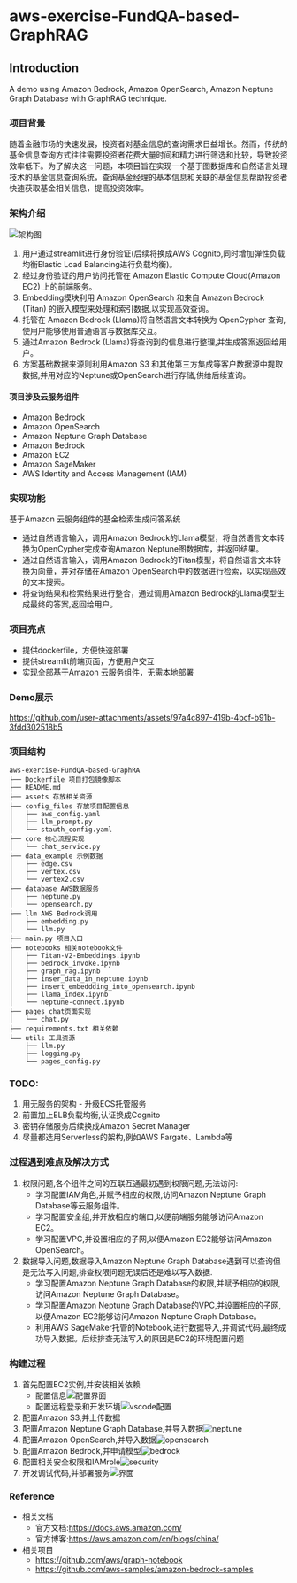 # aws-exercise-FundQA-based-GraphRAG

## Introduction

A  demo using Amazon Bedrock, Amazon OpenSearch, Amazon Neptune Graph Database with GraphRAG technique.

### 项目背景
随着金融市场的快速发展，投资者对基金信息的查询需求日益增长。然而，传统的基金信息查询方式往往需要投资者花费大量时间和精力进行筛选和比较，导致投资效率低下。为了解决这一问题，本项目旨在实现一个基于图数据库和自然语言处理技术的基金信息查询系统，查询基金经理的基本信息和关联的基金信息帮助投资者快速获取基金相关信息，提高投资效率。 

### 架构介绍

![架构图](./assets/frame.png)

1. 用户通过streamlit进行身份验证(后续将换成AWS Cognito,同时增加弹性负载均衡Elastic Load Balancing进行负载均衡)。
2. 经过身份验证的用户访问托管在 Amazon Elastic Compute Cloud(Amazon EC2) 上的前端服务。
3. Embedding模块利用 Amazon OpenSearch 和来自 Amazon Bedrock (Titan) 的嵌入模型来处理和索引数据,以实现高效查询。
4. 托管在 Amazon Bedrock (Llama)将自然语言文本转换为 OpenCypher 查询,使用户能够使用普通语言与数据库交互。
5. 通过Amazon Bedrock (Llama)将查询到的信息进行整理,并生成答案返回给用户。
6. 方案基础数据来源则利用Amazon S3 和其他第三方集成等客户数据源中提取数据,并用对应的Neptune或OpenSearch进行存储,供给后续查询。

####  项目涉及云服务组件

- Amazon Bedrock
- Amazon OpenSearch
- Amazon Neptune Graph Database
- Amazon Bedrock
- Amazon EC2
- Amazon SageMaker
- AWS Identity and Access Management (IAM)

### 实现功能
基于Amazon 云服务组件的基金检索生成问答系统
- 通过自然语言输入，调用Amazon Bedrock的Llama模型，将自然语言文本转换为OpenCypher完成查询Amazon Neptune图数据库，并返回结果。
- 通过自然语言输入，调用Amazon Bedrock的Titan模型，将自然语言文本转换为向量，并对存储在Amazon OpenSearch中的数据进行检索，以实现高效的文本搜索。
- 将查询结果和检索结果进行整合，通过调用Amazon Bedrock的Llama模型生成最终的答案,返回给用户。

### 项目亮点
- 提供dockerfile，方便快速部署
- 提供streamlit前端页面，方便用户交互
- 实现全部基于Amazon 云服务组件，无需本地部署

### Demo展示 

https://github.com/user-attachments/assets/97a4c897-419b-4bcf-b91b-3fdd302518b5

### 项目结构
```
aws-exercise-FundQA-based-GraphRA
├── Dockerfile 项目打包镜像脚本
├── README.md
├── assets 存放相关资源
├── config_files 存放项目配置信息
│   ├── aws_config.yaml
│   ├── llm_prompt.py
│   └── stauth_config.yaml
├── core 核心流程实现
│   └── chat_service.py
├── data_example 示例数据
│   ├── edge.csv
│   ├── vertex.csv
│   └── vertex2.csv
├── database AWS数据服务
│   ├── neptune.py
│   └── opensearch.py
├── llm AWS Bedrock调用
│   ├── embedding.py
│   └── llm.py
├── main.py 项目入口
├── notebooks 相关notebook文件
│   ├── Titan-V2-Embeddings.ipynb
│   ├── bedrock_invoke.ipynb
│   ├── graph_rag.ipynb
│   ├── inser_data_in_neptune.ipynb
│   ├── insert_embeddding_into_opensearch.ipynb
│   ├── llama_index.ipynb
│   └── neptune-connect.ipynb
├── pages chat页面实现
│   └── chat.py
├── requirements.txt 相关依赖
└── utils 工具资源
    ├── llm.py
    ├── logging.py
    └── pages_config.py
```

### TODO:

1. 用无服务的架构 - 升级ECS托管服务
2. 前置加上ELB负载均衡,认证换成Cognito
3. 密钥存储服务后续换成Amazon Secret Manager
4. 尽量都选用Serverless的架构,例如AWS Fargate、Lambda等

### 过程遇到难点及解决方式
1. 权限问题,各个组件之间的互联互通最初遇到权限问题,无法访问:
    - 学习配置IAM角色,并赋予相应的权限,访问Amazon Neptune Graph Database等云服务组件。
    - 学习配置安全组,并开放相应的端口,以便前端服务能够访问Amazon EC2。
    - 学习配置VPC,并设置相应的子网,以便Amazon EC2能够访问Amazon OpenSearch。
2. 数据导入问题,数据导入Amazon Neptune Graph Database遇到可以查询但是无法写入问题,排查权限问题无误后还是难以写入数据.
    - 学习配置Amazon Neptune Graph Database的权限,并赋予相应的权限,访问Amazon Neptune Graph Database。
    - 学习配置Amazon Neptune Graph Database的VPC,并设置相应的子网,以便Amazon EC2能够访问Amazon Neptune Graph Database。
    - 利用AWS SageMaker托管的Notebook,进行数据导入,并调试代码,最终成功导入数据。后续排查无法写入的原因是EC2的环境配置问题

### 构建过程
1. 首先配置EC2实例,并安装相关依赖
    - 配置信息![配置界面](./assets/截屏2024-09-28%2014.35.58.png)
    - 配置远程登录和开发环境![vscode配置](./assets/截屏2024-09-28%2014.49.48.png)
2. 配置Amazon S3,并上传数据
2. 配置Amazon Neptune Graph Database,并导入数据![neptune](./assets/截屏2024-09-28%2014.35.23.png)
3. 配置Amazon OpenSearch,并导入数据![opensearch](./assets/截屏2024-09-28%2014.36.19.png)
4. 配置Amazon Bedrock,并申请模型![bedrock](./assets/截屏2024-09-28%2014.22.56.png)
5. 配置相关安全权限和IAMrole![security](./assets/截屏2024-09-28%2014.36.10.png)
5. 开发调试代码,并部署服务![界面](./assets/截屏2024-09-28%2014.17.51.png)


### Reference
- 相关文档
    - 官方文档:https://docs.aws.amazon.com/
    - 官方博客:https://aws.amazon.com/cn/blogs/china/
- 相关项目
    - https://github.com/aws/graph-notebook
    - https://github.com/aws-samples/amazon-bedrock-samples